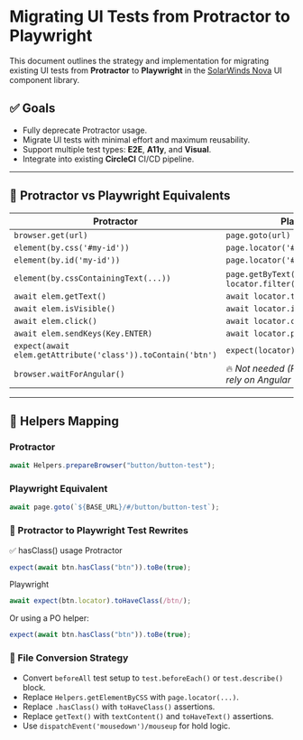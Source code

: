 # Migrating UI Tests from Protractor to Playwright

This document outlines the strategy and implementation for migrating existing UI tests from **Protractor** to **Playwright** in the [SolarWinds Nova](https://github.com/solarwinds/nova) UI component library.

## ✅ Goals

- Fully deprecate Protractor usage.
- Migrate UI tests with minimal effort and maximum reusability.
- Support multiple test types: **E2E**, **A11y**, and **Visual**.
- Integrate into existing **CircleCI** CI/CD pipeline.

---

## 🔁 Protractor vs Playwright Equivalents

| Protractor                                                  | Playwright                                      |
|-------------------------------------------------------------|-------------------------------------------------|
| `browser.get(url)`                                          | `page.goto(url)`                                |
| `element(by.css('#my-id'))`                                 | `page.locator('#my-id')`                        |
| `element(by.id('my-id'))`                                   | `page.locator('#my-id')`                        |
| `element(by.cssContainingText(...))`                        | `page.getByText(...)` or `locator.filter(...)` |
| `await elem.getText()`                                      | `await locator.textContent()`                  |
| `await elem.isVisible()`                                    | `await locator.isVisible()`                  |
| `await elem.click()`                                        | `await locator.click()`                         |
| `await elem.sendKeys(Key.ENTER)`                            | `await locator.press('Enter')`                 |
| `expect(await elem.getAttribute('class')).toContain('btn')` | `expect(locator).toHaveClass(/btn/)` |
| `browser.waitForAngular()`                                  | 🔥 *Not needed (Playwright doesn't rely on Angular internals)* |

---

## 🧱 Helpers Mapping

### Protractor
```ts
await Helpers.prepareBrowser("button/button-test");
```
### Playwright Equivalent
```ts
await page.goto(`${BASE_URL}/#/button/button-test`);
```
### 🧪 Protractor to Playwright Test Rewrites
✅ hasClass() usage
Protractor
```ts
expect(await btn.hasClass("btn")).toBe(true);
```
Playwright
```ts
await expect(btn.locator).toHaveClass(/btn/);
```
Or using a PO helper:
```ts
expect(await btn.hasClass("btn")).toBe(true);
```

### 🔄 File Conversion Strategy
- Convert `beforeAll` test setup to `test.beforeEach()` or `test.describe()` block.
- Replace `Helpers.getElementByCSS` with `page.locator(...)`.
- Replace `.hasClass()` with `toHaveClass()` assertions.
- Replace `getText()` with `textContent()` and `toHaveText()` assertions.
- Use `dispatchEvent('mousedown')/mouseup` for hold logic.
